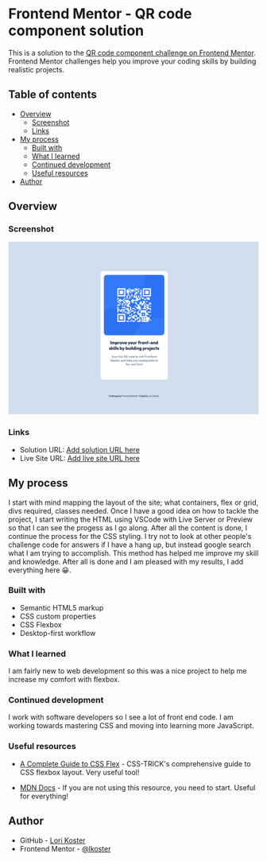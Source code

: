 # Frontend Mentor - QR code component solution

This is a solution to the [QR code component challenge on Frontend Mentor](https://www.frontendmentor.io/challenges/qr-code-component-iux_sIO_H). Frontend Mentor challenges help you improve your coding skills by building realistic projects.

## Table of contents

- [Overview](#overview)
  - [Screenshot](#screenshot)
  - [Links](#links)
- [My process](#my-process)
  - [Built with](#built-with)
  - [What I learned](#what-i-learned)
  - [Continued development](#continued-development)
  - [Useful resources](#useful-resources)
- [Author](#author)

## Overview

### Screenshot

![](./images/screenshot.png)

### Links

- Solution URL: [Add solution URL here](https://your-solution-url.com)
- Live Site URL: [Add live site URL here](https://your-live-site-url.com)

## My process

I start with mind mapping the layout of the site; what containers, flex or grid, divs required, classes needed. Once I have a good idea on how to tackle the project, I start writing the HTML using VSCode with Live Server or Preview so that I can see the progess as I go along. After all the content is done, I continue the process for the CSS styling. I try not to look at other people's challenge code for answers if I have a hang up, but instead google search what I am trying to accomplish. This method has helped me improve my skill and knowledge. After all is done and I am pleased with my results, I add everything here 😀.

### Built with

- Semantic HTML5 markup
- CSS custom properties
- CSS Flexbox
- Desktop-first workflow

### What I learned

I am fairly new to web development so this was a nice project to help me increase my comfort with flexbox.

### Continued development

I work with software developers so I see a lot of front end code. I am working towards mastering CSS and moving into learning more JavaScript.

### Useful resources

- [A Complete Guide to CSS Flex](https://css-tricks.com/snippets/css/a-guide-to-flexbox/) - CSS-TRICK's comprehensive guide to CSS flexbox layout. Very useful tool!

- [MDN Docs](https://developer.mozilla.org/en-US/) - If you are not using this resource, you need to start. Useful for everything!

## Author

- GitHub - [Lori Koster](https://github.com/lkoster)
- Frontend Mentor - [@lkoster](https://www.frontendmentor.io/profile/lkoster)
